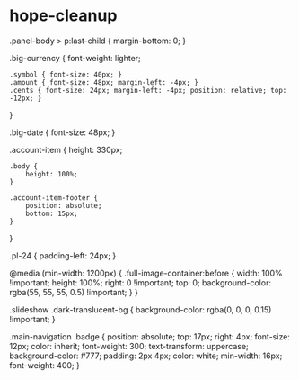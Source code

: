 # hope-cleanup





.panel-body > p:last-child { margin-bottom: 0; }

.big-currency {
	font-weight: lighter;

	.symbol { font-size: 40px; }
	.amount { font-size: 48px; margin-left: -4px; }
	.cents { font-size: 24px; margin-left: -4px; position: relative; top: -12px; }
}

.big-date {
	font-size: 48px;
}

.account-item
{
	height: 330px;

	.body {
		height: 100%;
	}

	.account-item-footer {
		position: absolute;
		bottom: 15px;
	}
}

.pl-24 { padding-left: 24px; }

@media (min-width: 1200px)
{
	.full-image-container:before
	{
		width: 100% !important;
		height: 100%;
		right: 0 !important;
		top: 0;
		background-color: rgba(55, 55, 55, 0.5) !important;
	}
}

.slideshow .dark-translucent-bg {
	background-color: rgba(0, 0, 0, 0.15) !important;
}

.main-navigation .badge {
    position: absolute;
    top: 17px;
    right: 4px;
    font-size: 12px;
    color: inherit;
    font-weight: 300;
    text-transform: uppercase;
    background-color: #777;
    padding: 2px 4px;
    color: white;
    min-width: 16px;
    font-weight: 400;
}